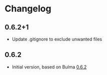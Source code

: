 # Changelog

## 0.6.2+1

- Update .gitignore to exclude unwanted files

## 0.6.2

- Initial version, based on Bulma [0.6.2](https://github.com/jgthms/bulma/tree/0.6.2)
